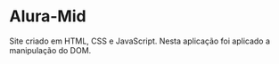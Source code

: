 # Alura-Mid
Site criado em HTML, CSS e JavaScript. Nesta aplicação foi aplicado a manipulação do DOM.
